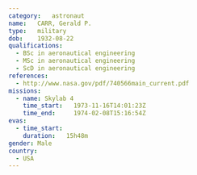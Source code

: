 ```yaml
---
category:	astronaut
name:	CARR, Gerald P.
type:	military
dob:	1932-08-22
qualifications:
  - BSc in aeronautical engineering
  - MSc in aeronautical engineering
  - ScD in aeronautical engineering
references:
  - http://www.nasa.gov/pdf/740566main_current.pdf
missions:
  - name: Skylab 4
    time_start:   1973-11-16T14:01:23Z
    time_end:     1974-02-08T15:16:54Z
evas:
  - time_start: 
    duration:   15h48m
gender:	Male
country:
  - USA
---
```


